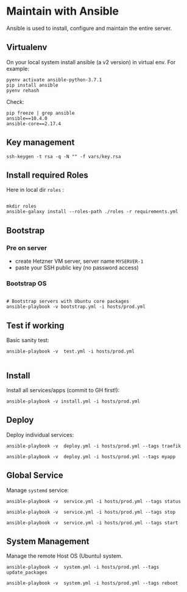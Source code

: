 # Maintain with Ansible

Ansible is used to install, configure and maintain the entire server.

## Virtualenv

On your local system install ansible (a v2 version) in virtual env.
For example:


```
pyenv activate ansible-python-3.7.1
pip install ansible
pyenv rehash
```

Check:

```
pip freeze | grep ansible
ansible==10.4.0
ansible-core==2.17.4
```

## Key management

```
ssh-keygen -t rsa -q -N "" -f vars/key.rsa

```

## Install required Roles

Here in local dir `roles` :

```

mkdir roles
ansible-galaxy install --roles-path ./roles -r requirements.yml

```

## Bootstrap

### Pre on server

* create Hetzner VM server, server name `MYSERVER-1`
* paste your SSH public key (no password access)

### Bootstrap OS
```

# Bootstrap servers with Ubuntu core packages
ansible-playbook -v bootstrap.yml -i hosts/prod.yml

```

## Test if working

Basic sanity test:

```
ansible-playbook -v  test.yml -i hosts/prod.yml


```
## Install

Install all services/apps (commit to GH first!):

```
ansible-playbook -v install.yml -i hosts/prod.yml

```

## Deploy

Deploy individual services:

```
ansible-playbook -v  deploy.yml -i hosts/prod.yml --tags traefik

ansible-playbook -v  deploy.yml -i hosts/prod.yml --tags myapp

```

## Global Service

Manage `systemd` service:

```
ansible-playbook -v  service.yml -i hosts/prod.yml --tags status

ansible-playbook -v  service.yml -i hosts/prod.yml --tags stop

ansible-playbook -v  service.yml -i hosts/prod.yml --tags start

```

## System Management

Manage the remote Host OS (Ubuntu) system.

```
ansible-playbook -v  system.yml -i hosts/prod.yml --tags update_packages

ansible-playbook -v  system.yml -i hosts/prod.yml --tags reboot

```
